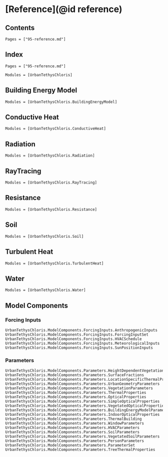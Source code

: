 # [Reference](@id reference)

## Contents

```@contents
Pages = ["95-reference.md"]
```

## Index

```@index
Pages = ["95-reference.md"]
```

```@autodocs
Modules = [UrbanTethysChloris]
```

## Building Energy Model

```@autodocs
Modules = [UrbanTethysChloris.BuildingEnergyModel]
```

## Conductive Heat

```@autodocs
Modules = [UrbanTethysChloris.ConductiveHeat]
```

## Radiation

```@autodocs
Modules = [UrbanTethysChloris.Radiation]
```

## RayTracing

```@autodocs
Modules = [UrbanTethysChloris.RayTracing]
```

## Resistance

```@autodocs
Modules = [UrbanTethysChloris.Resistance]
```

## Soil

```@autodocs
Modules = [UrbanTethysChloris.Soil]
```

## Turbulent Heat

```@autodocs
Modules = [UrbanTethysChloris.TurbulentHeat]
```

## Water

```@autodocs
Modules = [UrbanTethysChloris.Water]
```

## Model Components

### Forcing Inputs

```@docs
UrbanTethysChloris.ModelComponents.ForcingInputs.AnthropogenicInputs
UrbanTethysChloris.ModelComponents.ForcingInputs.ForcingInputSet
UrbanTethysChloris.ModelComponents.ForcingInputs.HVACSchedule
UrbanTethysChloris.ModelComponents.ForcingInputs.MeteorologicalInputs
UrbanTethysChloris.ModelComponents.ForcingInputs.SunPositionInputs
```

### Parameters

```@docs
UrbanTethysChloris.ModelComponents.Parameters.HeightDependentVegetationParameters
UrbanTethysChloris.ModelComponents.Parameters.SurfaceFractions
UrbanTethysChloris.ModelComponents.Parameters.LocationSpecificThermalProperties
UrbanTethysChloris.ModelComponents.Parameters.UrbanGeometryParameters
UrbanTethysChloris.ModelComponents.Parameters.VegetationParameters
UrbanTethysChloris.ModelComponents.Parameters.ThermalProperties
UrbanTethysChloris.ModelComponents.Parameters.OpticalProperties
UrbanTethysChloris.ModelComponents.Parameters.SimpleOpticalProperties
UrbanTethysChloris.ModelComponents.Parameters.VegetatedOpticalProperties
UrbanTethysChloris.ModelComponents.Parameters.BuildingEnergyModelParameters
UrbanTethysChloris.ModelComponents.Parameters.IndoorOpticalProperties
UrbanTethysChloris.ModelComponents.Parameters.ThermalBuilding
UrbanTethysChloris.ModelComponents.Parameters.WindowParameters
UrbanTethysChloris.ModelComponents.Parameters.HVACParameters
UrbanTethysChloris.ModelComponents.Parameters.SoilParameters
UrbanTethysChloris.ModelComponents.Parameters.VegetatedSoilParameters
UrbanTethysChloris.ModelComponents.Parameters.PersonParameters
UrbanTethysChloris.ModelComponents.Parameters.ParameterSet
UrbanTethysChloris.ModelComponents.Parameters.TreeThermalProperties
```
